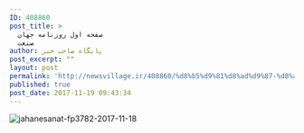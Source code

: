 ```yaml
---
ID: 408860
post_title: >
  صفحه اول روزنامه جهان
  صنعت
author: پایگاه صاحب خبر
post_excerpt: ""
layout: post
permalink: 'http://newsvillage.ir/408860/%d8%b5%d9%81%d8%ad%d9%87-%d8%a7%d9%88%d9%84-%d8%b1%d9%88%d8%b2%d9%86%d8%a7%d9%85%d9%87-%d8%ac%d9%87%d8%a7%d9%86-%d8%b5%d9%86%d8%b9%d8%aa-2/'
published: true
post_date: 2017-11-19 09:43:34
---
```

<img src="http://sahebkhabar.ir/download?f=2017/11/18/4/631226.jpg" alt="jahanesanat-fp3782-2017-11-18">